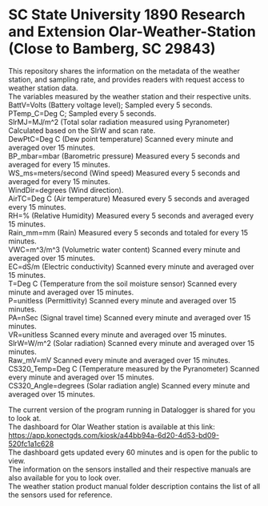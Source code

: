 # SC State University 1890 Research and Extension Olar-Weather-Station (Close to Bamberg, SC 29843)
This repository shares the information on the metadata of the weather station, and sampling rate, and provides readers with request access to weather station data.<br> 
The variables measured by the weather station and their respective units.<br> 
BattV=Volts (Battery voltage level); Sampled every 5 seconds.<br>
PTemp_C=Deg C; Sampled every 5 seconds.<br>
SlrMJ=MJ/m^2 (Total solar radiation measured using Pyranometer) Calculated based on the SlrW and scan rate.<br> 
DewPtC=Deg C (Dew point temperature) Scanned every minute and averaged over 15 minutes.<br>
BP_mbar=mbar (Barometric pressure) Measured every 5 seconds and averaged for every 15 minutes.<br>
WS_ms=meters/second (Wind speed) Measured every 5 seconds and averaged for every 15 minutes.<br>
WindDir=degrees (Wind direction).<br>
AirTC=Deg C (Air temperature) Measured every 5 seconds and averaged every 15 minutes.<br>
RH=% (Relative Humidity) Measured every 5 seconds and averaged every 15 minutes.<br>
Rain_mm=mm (Rain) Measured every 5 seconds and totaled for every 15 minutes.<br>
VWC=m^3/m^3 (Volumetric water content) Scanned every minute and averaged over 15 minutes.<br>
EC=dS/m (Electric conductivity) Scanned every minute and averaged over 15 minutes.<br>
T=Deg C (Temperature from the soil moisture sensor) Scanned every minute and averaged over 15 minutes.<br>
P=unitless (Permittivity) Scanned every minute and averaged over 15 minutes.<br>
PA=nSec (Signal travel time) Scanned every minute and averaged over 15 minutes.<br>
VR=unitless Scanned every minute and averaged over 15 minutes.<br>
SlrW=W/m^2 (Solar radiation) Scanned every minute and averaged over 15 minutes.<br>
Raw_mV=mV Scanned every minute and averaged over 15 minutes.<br>
CS320_Temp=Deg C (Temperature measured by the Pyranometer) Scanned every minute and averaged over 15 minutes.<br>
CS320_Angle=degrees (Solar radiation angle) Scanned every minute and averaged over 15 minutes.<br>

The current version of the program running in Datalogger is shared for you to look at.<br>
The dashboard for Olar Weather station is available at this link: https://app.konectgds.com/kiosk/a44bb94a-6d20-4d53-bd09-520fc1a1c628 <br>
The dashboard gets updated every 60 minutes and is open for the public to view. <br>
The information on the sensors installed and their respective manuals are also available for you to look over. <br>
The weather station product manual folder description contains the list of all the sensors used for reference.<br>
